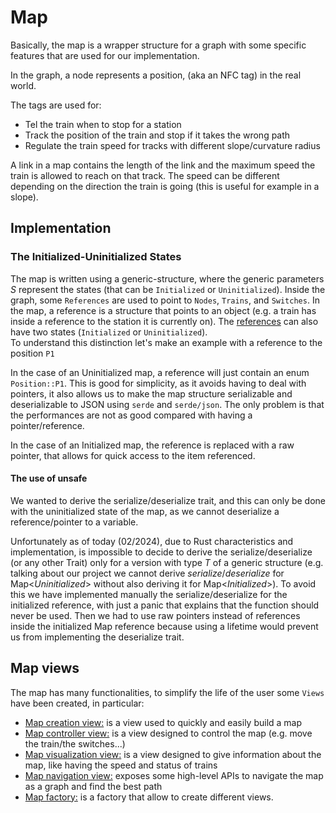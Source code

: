 # Map

Basically, the map is a wrapper structure for a graph with some specific features that are used for our implementation.

In the graph, a node represents a position, (aka an NFC tag) in the real world.

The tags are used for:
 - Tel the train when to stop for a station
 - Track the position of the train and stop if it takes the wrong path
 - Regulate the train speed for tracks with different slope/curvature radius

A link in a map contains the length of the link and the maximum speed the train is allowed to reach on that track. The speed can be different depending on the direction the train is going (this is useful for example in a slope).

## Implementation

### The Initialized-Uninitialized States

The map is written using a generic-structure, where the generic parameters _S_ represent the states (that can be `Initialized` or `Uninitialized`).
Inside the graph, some `References` are used to point to `Nodes`, `Trains`, and `Switches`.
In the map, a reference is a structure that points to an object (e.g. a train has inside a reference to the station it is currently on).
The [references](references/mod.rs) can also have two states (`Initialized` or `Uninitialized`).  
To understand this distinction let's make an example with a reference to the position `P1`  

In the case of an Uninitialized map, a reference will just contain an enum
`Position::P1`. This is good for simplicity, as it avoids having to deal with pointers, it also allows us to make the map structure serializable and deserializable to JSON using `serde` and `serde/json`.
The only problem is that the performances are not as good compared with 
having a pointer/reference.

In the case of an Initialized map, the reference is replaced with a raw pointer, that allows for quick access to the item referenced.

#### The use of unsafe

We wanted to derive the serialize/deserialize trait, and this can only be done with the uninitialized state of the map, as we cannot deserialize a reference/pointer to a variable.  

Unfortunately as of today (02/2024), due to Rust characteristics and implementation, is impossible to decide to derive the serialize/deserialize (or any other Trait) only for a version with type _T_ of a generic structure (e.g. talking about our project we cannot derive _serialize_/_deserialize_ for Map\<_Uninitialized_> without also deriving it for Map\<_Initialized_>). To avoid this we have implemented manually the serialize/deserialize for the initialized reference, with just a panic that explains that the function should never be used.
Then we had to use raw pointers instead of references inside the initialized Map reference because using a lifetime would prevent us from implementing the deserialize trait.

## Map views

The map has many functionalities, to simplify the life of the user some `Views` have been created, in particular:
 - [Map creation view:](src/views/map_creation_view.rs) is a view used to quickly and easily build a map
 - [Map controller view:](src/views/map_controller_view.rs) is a view designed to control the map (e.g. move the train/the switches...)
 - [Map visualization view:](src/views/map_visualization_view.rs) is a view designed to give information about the map, like having the speed and status of trains
 - [Map navigation view:](src/views/map_visualization_view.rs) exposes some high-level APIs to navigate the map as a graph and find the best path
 - [Map factory:](src/views/map_factory.rs) is a factory that allow to create different views.

